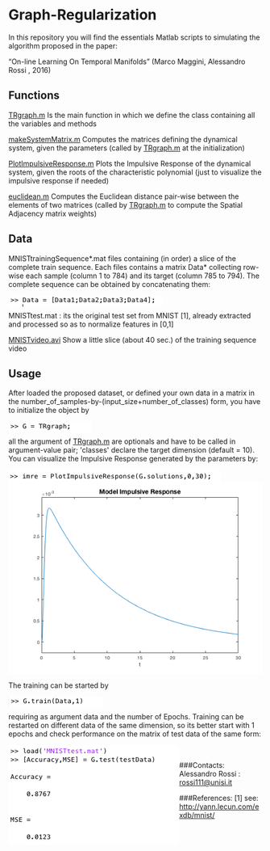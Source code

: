 # Graph-Regularization
In this repository you will find the essentials Matlab scripts to simulating the algorithm proposed in the paper:

“On-line Learning On Temporal Manifolds” (Marco Maggini, Alessandro Rossi , 2016) 

## Functions

[TRgraph.m](https://github.com/alered87/Graph-Regularization/blob/master/TRgraph.m)
Is the main function in which we define the class containing all the variables and methods

[makeSystemMatrix.m](https://github.com/alered87/Graph-Regularization/blob/master/makeSystemMatrix.m) 
Computes the matrices defining the dynamical system, given the parameters (called by [TRgraph.m](https://github.com/alered87/Graph-Regularization/blob/master/TRgraph.m) at the initialization)

[PlotImpulsiveResponse.m](https://github.com/alered87/Graph-Regularization/blob/master/PlotImpulsiveResponse.m) 
Plots the Impulsive Response of the dynamical system, given the roots of the characteristic polynomial (just to visualize the impulsive response if needed)

[euclidean.m](https://github.com/alered87/Graph-Regularization/blob/master/euclidean.m) 
Computes the Euclidean distance pair-wise between the elements of two matrices (called by [TRgraph.m](https://github.com/alered87/Graph-Regularization/blob/master/TRgraph.m) to compute the Spatial Adjacency matrix weights)


## Data

MNISTtrainingSequence*.mat files containing (in order) a slice of the complete train sequence. Each files contains a matrix Data* collecting row-wise each sample (column 1 to 784) and its target (column 785 to 794). The complete sequence can be obtained by concatenating them:

<img src="pictures/data.png" alt="Data Definition" align="left"/><br/>

MNISTtest.mat : its the original test set from MNIST [1], already extracted and processed so as to normalize features in [0,1]

[MNISTvideo.avi](https://github.com/alered87/Graph-Regularization/blob/master/MNISTvideo.avi)
Show a little slice (about 40 sec.) of the training sequence video


## Usage

After loaded the proposed dataset, or defined your own data in a matrix in the number_of_samples-by-(input_size+number_of_classes) form, you have to initialize the object by

<img src="pictures/initialization.png" alt="Object Initialization" align="left"/><br/>

all the argument of [TRgraph.m](https://github.com/alered87/Graph-Regularization/blob/master/TRgraph.m) are optionals and have to be called in argument-value pair; 'classes' declare the target dimension (default = 10). You can visualize the Impulsive Response generated by the parameters by:

<img src="pictures/imrecommand.png" alt="Plotting Impulsive Response" align="left"/><br/>
<img src="pictures/imreplot.png" alt="Impulsive Response Plot" align="middle"/><br/>

The training can be started by 

<img src="pictures/train.png" alt="Start Training" align="left"/><br/>

requiring as argument data and the number of Epochs. Training can be restarted on different data of the same dimension, so its better start with 1 epochs and check performance on the matrix of test data of the same form:

<img src="pictures/test.png" alt="Testing" align="left"><br/>


###Contacts: 
Alessandro Rossi : rossi111@unisi.it

###References:
[1] see: http://yann.lecun.com/exdb/mnist/
